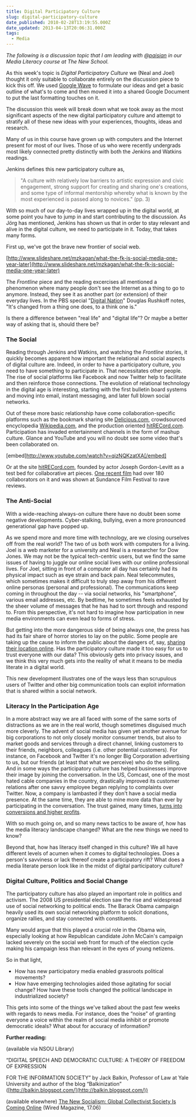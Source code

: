 ```yaml
---
title: Digital Participatory Culture
slug: digital-participatory-culture
date_published: 2010-02-28T13:19:55.000Z
date_updated: 2013-04-13T20:06:31.000Z
tags:
  - Media
---
```


*The following is a discussion topic that I am leading with @[paisian](http://twitter.com/paisian) in our Media Literacy course at The New School.*

As this week's topic is *Digital Participatory Culture* we (Neal and Joel) thought it only suitable to collaborate entirely on the discussion piece to kick this off. We used [Google Wave](http://wave.google.com) to formulate our ideas and get a basic outline of what's to come and then moved it into a shared Google Document to put the last formatting touches on it.

The discussion this week will break down what we took away as the most significant aspects of the new digital participatory culture and attempt to stratify all of these new ideas with your experiences, thoughts, ideas and research.

Many of us in this course have grown up with computers and the Internet present for most of our lives. Those of us who were recently undergrads most likely connected pretty distinctly with both the Jenkins and Watkins readings.

Jenkins defines this new participatory culture as,

> "A culture with relatively low barriers to artistic expression and civic engagement, strong support for creating and sharing one's creations, and some type of informal mentorship whereby what is known by the most experienced is passed along to novices."
> (pp. 3)

With so much of our day-to-day lives wrapped up in the digital world, at some point you have to jump in and start contributing to the discussion. As Jörg has mentioned, Jenkins has shown us that in order to stay relevant and alive in the digital culture, we need to participate in it. Today, that takes many forms.

First up, we've got the brave new frontier of social web.

[http://www.slideshare.net/mzkagan/what-the-fk-is-social-media-one-year-later](http://www.slideshare.net/mzkagan/what-the-fk-is-social-media-one-year-later)

The *Frontline* piece and the reading excercises all mentioned a phenomenon where many people don't see the Internet as a thing to go to anymore. Instead, they see it as another part (or extension) of their everyday lives. In the PBS special "[Digital Nation](http://www.pbs.org/wgbh/pages/frontline/digitalnation/)" Douglas Rushkoff notes, "It's changed from a thing one does, to a think one is."

Is there a difference between "real life" and "digital life"? Or maybe a better way of asking that is, should there be?

### The Social

Reading through Jenkins and Watkins, and watching the *Frontline* stories, it quickly becomes apparent how important the relational and social aspects of digital culture are. Indeed, in order to have a participatory culture, you need to have something to participate in. That necessitates other people. The rise of social platforms like Facebook and now Twitter help to facilitate and then reinforce those connections. The evolution of relational technology in the digital age is interesting, starting with the first bulletin board systems and moving into email, instant messaging, and later full blown social networks.

Out of these more basic relationship have come collaboration-specific platforms such as the bookmark sharing site [Delicious.com](http://Delicious.com/), crowdsourced encyclopedia [Wikipedia.com](http://Wikipedia.com/), and the production oriented [hitRECord.com](http://hitRECord.com/). Participation has invaded entertainment channels in the form of mashup culture. Glance and YouTube and you will no doubt see some video that's been collaborated on.

[embed]http://www.youtube.com/watch?v=qizNQKzatXA[/embed]

Or at the site [hitRECord.com](http://hitRECord.com/), founded by actor Joseph Gordon-Levitt as a test bed for collaborative art pieces. [One recent film](http://hitrecord.org/records/40939) had over 180 collaborators on it and was shown at Sundance Film Festival to rave reviews.

### The Anti-Social

With a wide-reaching always-on culture there have no doubt been some negative developments. Cyber-stalking, bullying, even a more pronounced generational gap have popped up.

As we spend more and more time with technology, are we closing ourselves off from the real world? The two of us both work with computers for a living. Joel is a web marketer for a university and Neal is a researcher for Dow Jones. We may not be the typical tech-centric users, but we find the same issues of having to juggle our online social lives with our online professional lives. For Joel, sitting in front of a computer all day has certainly had its physical impact such as eye strain and back pain. Neal telecommutes, which sometimes makes it difficult to truly step away from his different online personas (personal and professional). The communications keep coming in throughout the day -- via social networks, his "smartphone", various email addresses, etc. By bedtime, he sometimes feels exhausted by the sheer volume of messages that he has had to sort through and respond to. From this perspective, it's not hard to imagine how participation in new media environments can even lead to forms of stress.

But getting into the more dangerous side of being always one, the press has had its fair share of horror stories to lay on the public. Some people are taking up the cause to inform the public about the dangers of, say, [sharing their location online](http://www.google.com/hostednews/ap/article/ALeqM5jDX-JoNb1aLiwYk-MbUsBzCHMUFAD9E32QTG0). Has the participatory culture made it too easy for us to trust everyone with our data? This obviously gets into privacy issues, and we think this very much gets into the reality of what it means to be media literate in a digital world.

This new development illustrates one of the ways less than scrupulous users of Twitter and other big communication tools can exploit information that is shared within a social network.

### Literacy In the Participation Age

In a more abstract way we are all faced with some of the same sorts of distractions as we are in the real world, though sometimes disguised much more cleverly. The advent of social media has given yet another avenue for big corporations to not only closely monitor consumer trends, but also to market goods and services through a direct channel, linking customers to their friends, neighbors, colleagues (i.e. other potential customers). For instance, on Facebook and Twitter it's no longer Big Corporation advertising to us, but our friends (at least that what we perceive) who do the selling. And in some ways the participatory culture has helped businesses improve their image by joining the conversation. In the US, Comcast, one of the most hated cable companies in the country, drastically improved its customer relations after one savvy employee began replying to complaints over Twitter. Now, a company is lambasted if they don't have a social media presence. At the same time, they are able to mine more data than ever by participating in the conversation. The trust gained, many times, [turns into conversions and higher profits](http://finance.yahoo.com/news/Soothing-Consumers-On-Social-ibd-25840785.html?x=0&amp;.v=1).

With so much going on, and so many news tactics to be aware of, how has the media literacy landscape changed? What are the new things we need to know?

Beyond that, how has literacy itself changed in this culture? We all have different levels of acumen when it comes to digital technologies. Does a person's savviness or lack thereof create a participatory rift? What does a media literate person look like in the midst of digital participatory culture?

### Digital Culture, Politics and Social Change

The participatory culture has also played an important role in politics and activism. The 2008 US presidential election saw the rise and widespread use of social networking to political ends. The Barack Obama campaign heavily used its own social networking platform to solicit donations, organize rallies, and stay connected with constituents.

Many would argue that this played a crucial role in the Obama win, especially looking at how Republican candidate John McCain's campaign lacked severely on the social web front for much of the election cycle making his campaign less than relevant in the eyes of young netizens.

So in that light,

- How has new participatory media enabled grassroots political movements?
- How have emerging technologies aided those agitating for social change? How have these tools changed the political landscape in industrialized society?

This gets into some of the things we've talked about the past few weeks with regards to news media. For instance, does the “noise” of granting everyone a voice within the realm of social media inhibit or promote democratic ideals? What about for accuracy of information?

**Further reading:**

(available via NSOU Library)

“DIGITAL SPEECH AND DEMOCRATIC CULTURE: A THEORY OF FREEDOM OF EXPRESSION

FOR THE INFORMATION SOCIETY” by Jack Balkin, Professor of Law at Yale University and author of the blog “Balkinization” ([http://balkin.blogspot.com/](http://balkin.blogspot.com/))

(available elsewhere)
[The New Socialism: Global Collectivist Society Is Coming Online](http://www.wired.com/culture/culturereviews/magazine/17-06/nep_newsocialism?currentPage=all) (Wired Magazine, 17.06)
